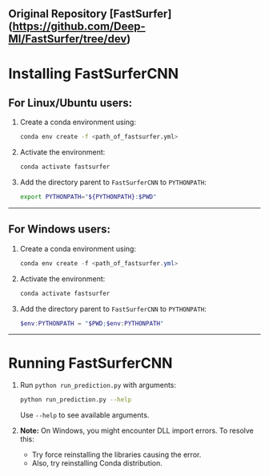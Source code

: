 ## Original Repository [FastSurfer] (https://github.com/Deep-MI/FastSurfer/tree/dev) 
# Installing FastSurferCNN 

## For Linux/Ubuntu users:
1. Create a conda environment using:
    ```bash
    conda env create -f <path_of_fastsurfer.yml>
    ```
2. Activate the environment:
    ```bash
    conda activate fastsurfer
    ```
3. Add the directory parent to `FastSurferCNN` to `PYTHONPATH`:
    ```bash
    export PYTHONPATH="${PYTHONPATH}:$PWD"
    ```

---

## For Windows users:
1. Create a conda environment using:
    ```powershell
    conda env create -f <path_of_fastsurfer.yml>
    ```
2. Activate the environment:
    ```powershell
    conda activate fastsurfer
    ```
3. Add the directory parent to `FastSurferCNN` to `PYTHONPATH`:
    ```powershell
    $env:PYTHONPATH = "$PWD;$env:PYTHONPATH"
    ```

---

# Running FastSurferCNN
1. Run `python run_prediction.py` with arguments:
    ```bash
    python run_prediction.py --help
    ```
    Use `--help` to see available arguments.

2. **Note:** On Windows, you might encounter DLL import errors. To resolve this:
    - Try force reinstalling the libraries causing the error.
    - Also, try reinstalling Conda distribution.
